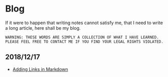 # Blog

If it were to happen that writing notes cannot satisfy me, that I need to write a long article, here shall be my blog.

    WARNING: THESE WORDS ARE SIMPLY A COLLECTION OF WHAT I HAVE LEARNED. PLEASE FEEL FREE TO CONTACT ME IF YOU FIND YOUR LEGAL RIGHTS VIOLATED.

## 2018/12/17

- [Adding Links in Markdown](https://github.com/AngeloHYang/Blog/blob/master/Dec.%202018/Adding%20Links%20in%20Markdown.md)
